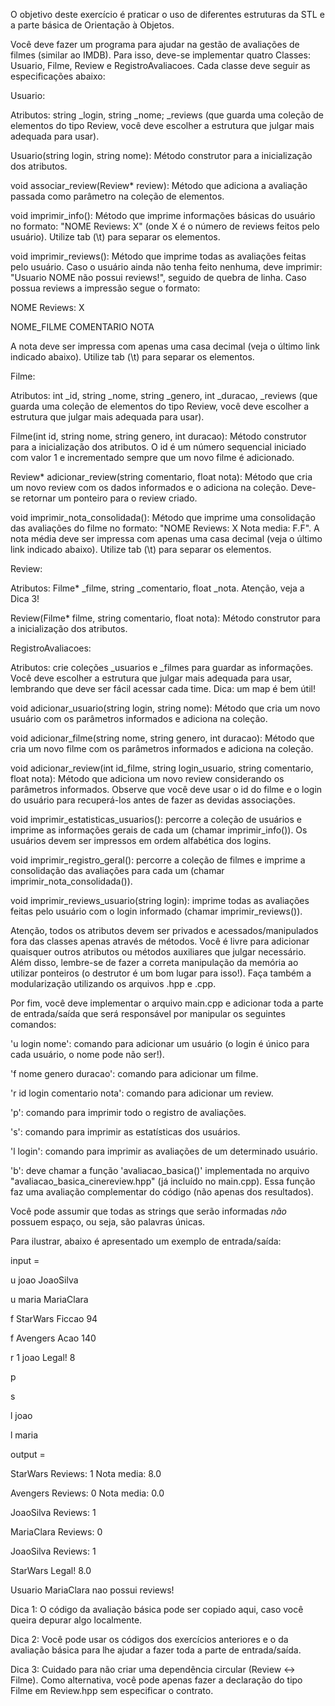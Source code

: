 O objetivo deste exercício é praticar o uso de diferentes estruturas da STL e a parte básica de Orientação à Objetos.

Você deve fazer um programa para ajudar na gestão de avaliações de filmes (similar ao IMDB). Para isso, deve-se implementar quatro Classes: Usuario, Filme, Review e RegistroAvaliacoes. Cada classe deve seguir as especificações abaixo:

Usuario: 

Atributos: string _login, string _nome; _reviews (que guarda uma coleção de elementos do tipo Review, você deve escolher a estrutura que julgar mais adequada para usar). 

Usuario(string login, string nome): Método construtor para a inicialização dos atributos. 

void associar_review(Review* review): Método que adiciona a avaliação passada como parâmetro na coleção de elementos.

void imprimir_info(): Método que imprime informações básicas do usuário no formato: "NOME Reviews: X" (onde X é o número de reviews feitos pelo usuário). Utilize tab (\t) para separar os elementos.

void imprimir_reviews(): Método que imprime todas as avaliações feitas pelo usuário. Caso o usuário ainda não tenha feito nenhuma, deve imprimir: "Usuario NOME não possui reviews!", seguido de quebra de linha. Caso possua reviews a impressão segue o formato:

NOME Reviews: X

NOME_FILME COMENTARIO NOTA

A nota deve ser impressa com apenas uma casa decimal (veja o último link indicado abaixo). Utilize tab (\t) para separar os elementos.

Filme: 

Atributos: int _id, string _nome, string _genero, int _duracao,  _reviews (que guarda uma coleção de elementos do tipo Review, você deve escolher a estrutura que julgar mais adequada para usar). 

Filme(int id, string nome, string genero, int duracao): Método construtor para a inicialização dos atributos. O id é um número sequencial iniciado com valor 1 e incrementado sempre que um novo filme é adicionado.

Review* adicionar_review(string comentario, float nota): Método que cria um novo review com os dados informados e o adiciona na coleção. Deve-se retornar um ponteiro para o review criado.

void imprimir_nota_consolidada(): Método que imprime uma consolidação das avaliações do filme no formato: "NOME Reviews: X Nota media: F.F". A nota média deve ser impressa com apenas uma casa decimal (veja o último link indicado abaixo). Utilize tab (\t) para separar os elementos.

Review: 

Atributos: Filme* _filme, string _comentario, float _nota. Atenção, veja a Dica 3!

Review(Filme* filme, string comentario, float nota): Método construtor para a inicialização dos atributos. 

RegistroAvaliacoes:

Atributos: crie coleções _usuarios e _filmes para guardar as informações. Você deve escolher a estrutura que julgar mais adequada para usar, lembrando que deve ser fácil acessar cada time. Dica: um map é bem útil!

void adicionar_usuario(string login, string nome): Método que cria um novo usuário com os parâmetros informados e adiciona na coleção.

void adicionar_filme(string nome, string genero, int duracao): Método que cria um novo filme com os parâmetros informados e adiciona na coleção. 

void adicionar_review(int id_filme, string login_usuario, string comentario, float nota): Método que adiciona um novo review considerando os parâmetros informados. Observe que você deve usar o id do filme e o login do usuário para recuperá-los antes de fazer as devidas associações.

void imprimir_estatisticas_usuarios(): percorre a coleção de usuários e imprime as informações gerais de cada um (chamar imprimir_info()). Os usuários devem ser impressos em ordem alfabética dos logins.

void imprimir_registro_geral(): percorre a coleção de filmes e imprime a consolidação das avaliações para cada um (chamar imprimir_nota_consolidada()).

void imprimir_reviews_usuario(string login): imprime todas as avaliações feitas pelo usuário com o login informado (chamar imprimir_reviews()).

Atenção, todos os atributos devem ser privados e acessados/manipulados fora das classes apenas através de métodos. Você é livre para adicionar quaisquer outros atributos ou métodos auxiliares que julgar necessário. Além disso, lembre-se de fazer a correta manipulação da memória ao utilizar ponteiros (o destrutor é um bom lugar para isso!). Faça também a modularização utilizando os arquivos .hpp e .cpp.

Por fim, você deve implementar o arquivo main.cpp e adicionar toda a parte de entrada/saída que será responsável por manipular os seguintes comandos:

'u login nome': comando para adicionar um usuário (o login é único para cada usuário, o nome pode não ser!).

'f nome genero duracao': comando para adicionar um filme.

'r id login comentario nota': comando para adicionar um review.

'p': comando para imprimir todo o registro de avaliações.

's': comando para imprimir as estatísticas dos usuários.

'l login': comando para imprimir as avaliações de um determinado usuário.

'b': deve chamar a função 'avaliacao_basica()' implementada no arquivo "avaliacao_basica_cinereview.hpp" (já incluído no main.cpp). Essa função faz uma avaliação complementar do código (não apenas dos resultados).

Você pode assumir que todas as strings que serão informadas *não* possuem espaço, ou seja, são palavras únicas. 


Para ilustrar, abaixo é apresentado um exemplo de entrada/saída:

input = 

u joao JoaoSilva

u maria MariaClara

f StarWars Ficcao 94

f Avengers Acao 140

r 1 joao Legal! 8

p

s

l joao

l maria

output = 

StarWars        Reviews: 1      Nota media: 8.0

Avengers        Reviews: 0      Nota media: 0.0

JoaoSilva       Reviews: 1

MariaClara      Reviews: 0

JoaoSilva       Reviews: 1

StarWars        Legal!  8.0

Usuario MariaClara nao possui reviews!


Dica 1:
O código da avaliação básica pode ser copiado aqui, caso você queira depurar algo localmente.

Dica 2:
Você pode usar os códigos dos exercícios anteriores e o da avaliação básica para lhe ajudar a fazer toda a parte de entrada/saída.

Dica 3:
Cuidado para não criar uma dependência circular (Review <-> Filme). Como alternativa, você pode apenas fazer a declaração do tipo Filme em Review.hpp sem especificar o contrato.

